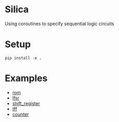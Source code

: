 # Silica
Using coroutines to specify sequential logic circuits

# Setup
```
pip install -e .
```

# Examples
* [rom](./notebooks/rom.ipynb)
* [lfsr](./notebooks/lfsr.ipynb)
* [shift_register](./notebooks/shift_register.ipynb)
* [tff](./notebooks/tff.ipynb)
* [counter](./notebooks/counter.ipynb)
